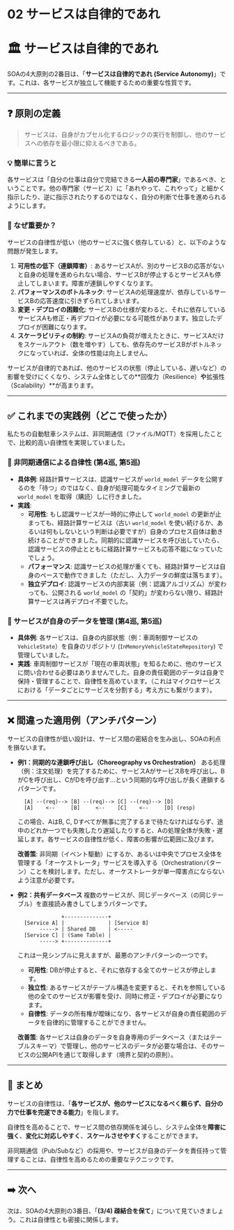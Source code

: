 # 02 サービスは自律的であれ

# 🏛️ サービスは自律的であれ

SOAの4大原則の2番目は、「**サービスは自律的であれ (Service Autonomy)**」です。これは、各サービスが独立して機能するための重要な性質です。

---

## ❓ 原則の定義

> サービスは、自身がカプセル化するロジックの実行を制御し、他のサービスへの依存を最小限に抑えるべきである。
> 

### 💡 簡単に言うと

各サービスは「自分の仕事は自分で完結できる**一人前の専門家**」であるべき、ということです。他の専門家（サービス）に「あれやって、これやって」と細かく指示したり、逆に指示されたりするのではなく、自分の判断で仕事を進められるようにします。

### 🤔 なぜ重要か？

サービスの自律性が低い（他のサービスに強く依存している）と、以下のような問題が発生します。

1. **可用性の低下（連鎖障害）**:
あるサービスAが、別のサービスBの応答がないと自身の処理を進められない場合、サービスBが停止するとサービスAも停止してしまいます。障害が連鎖しやすくなります。
2. **パフォーマンスのボトルネック**:
サービスAの処理速度が、依存しているサービスBの応答速度に引きずられてしまいます。
3. **変更・デプロイの困難化**:
サービスBの仕様が変わると、それに依存しているサービスAも修正・再デプロイが必要になる可能性があります。独立したデプロイが困難になります。
4. **スケーラビリティの制約**:
サービスAの負荷が増えたときに、サービスAだけをスケールアウト（数を増やす）しても、依存先のサービスBがボトルネックになっていれば、全体の性能は向上しません。

サービスが自律的であれば、他のサービスの状態（停止している、遅いなど）の影響を受けにくくなり、システム全体としての\*\*回復力（Resilience）**や**拡張性（Scalability）\*\*が高まります。

---

## ✅ これまでの実践例（どこで使ったか）

私たちの自動駐車システムは、非同期通信（ファイル/MQTT）を採用したことで、比較的高い自律性を実現していました。

### 📌 非同期通信による自律性 (第4巡, 第5巡)

- **具体例**: 経路計算サービスは、認識サービスが `world_model` データを公開するのを「待つ」のではなく、自身が処理可能なタイミングで最新の `world_model` を取得（購読）しに行きました。
- **実践**:
    - **可用性**: もし認識サービスが一時的に停止して `world_model` の更新が止まっても、経路計算サービスは（古い `world_model` を使い続けるか、あるいは何もしないという判断は必要ですが）自身のプロセス自体は動き続けることができました。同期的に認識サービスを呼び出していたら、認識サービスの停止とともに経路計算サービスも応答不能になっていたでしょう。
    - **パフォーマンス**: 認識サービスの処理が重くても、経路計算サービスは自身のペースで動作できました（ただし、入力データの鮮度は落ちます）。
    - **独立デプロイ**: 認識サービスの内部実装（例：認識アルゴリズム）が変わっても、公開される `world_model` の「契約」が変わらない限り、経路計算サービスは再デプロイ不要でした。

### 📌 サービスが自身のデータを管理 (第4巡, 第5巡)

- **具体例**: 各サービスは、自身の内部状態（例：車両制御サービスの `VehicleState`）を自身のリポジトリ (`InMemoryVehicleStateRepository`) で管理していました。
- **実践**: 車両制御サービスが「現在の車両状態」を知るために、他のサービスに問い合わせる必要はありませんでした。自身の責任範囲のデータは自身で保持・管理することで、自律性を高めています。（これはマイクロサービスにおける「データごとにサービスを分割する」考え方にも繋がります）。

---

## ❌ 間違った適用例（アンチパターン）

サービスの自律性が低い設計は、サービス間の密結合を生み出し、SOAの利点を損ないます。

- **例1：同期的な連鎖呼び出し（Choreography vs Orchestration）**
ある処理（例：注文処理）を完了するために、サービスAがサービスBを呼び出し、BがCを呼び出し、CがDを呼び出す…という同期的な呼び出しが長く連鎖するパターンです。
    
    ```
      [A] --(req)--> [B] --(req)--> [C] --(req)--> [D]
      [A]    <--     [B]     <--    [C]    <--     [D] (resp)
    
    ```
    
    この場合、AはB, C, Dすべてが無事に完了するまで待たなければならず、途中のどれか一つでも失敗したり遅延したりすると、Aの処理全体が失敗・遅延します。各サービスの自律性が低く、障害の影響が広範囲に及びます。
    
    **改善策**: 非同期（イベント駆動）にするか、あるいは中央でプロセス全体を管理する「オーケストレータ」サービスを導入する（Orchestrationパターン）ことを検討します。ただし、オーケストレータが単一障害点にならないよう注意が必要です。
    
- **例2：共有データベース**
複数のサービスが、同じデータベース（の同じテーブル）を直接読み書きしてしまうパターンです。
    
    ```
                  +--------------+
      [Service A] |              | [Service B]
           -----> | Shared DB    | <-----
      [Service C] | (Same Table) |
           -----> +--------------+
    
    ```
    
    これは一見シンプルに見えますが、最悪のアンチパターンの一つです。
    
    - **可用性**: DBが停止すると、それに依存する全てのサービスが停止します。
    - **独立性**: あるサービスがテーブル構造を変更すると、それを参照している他の全てのサービスが影響を受け、同時に修正・デプロイが必要になります。
    - **自律性**: データの所有権が曖昧になり、各サービスが自身の責任範囲のデータを自律的に管理することができません。
    
    **改善策**: 各サービスは自身のデータを自身専用のデータベース（またはテーブルスキーマ）で管理し、他のサービスのデータが必要な場合は、そのサービスの公開APIを通じて取得します（境界と契約の原則）。
    

---

## 📝 まとめ

サービスの自律性は、「**各サービスが、他のサービスになるべく頼らず、自分の力で仕事を完遂できる能力**」を指します。

自律性を高めることで、サービス間の依存関係を減らし、システム全体を**障害に強く**、**変化に対応しやすく**、**スケールさせやすく**することができます。

非同期通信（Pub/Subなど）の採用や、サービスが自身のデータを責任持って管理することは、自律性を高めるための重要なテクニックです。

---

## ➡️ 次へ

次は、SOAの4大原則の3番目、「**(3/4) 疎結合を保て**」について見ていきましょう。これは自律性とも密接に関係します。